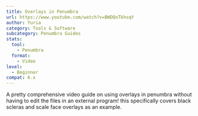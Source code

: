 ```yaml
---
title: Overlays in Penumbra
url: https://www.youtube.com/watch?v=BWDQoTkhsqY
author: Yuria
category: Tools & Software
subcategory: Penumbra Guides
stats:
  tool:
    - Penumbra
  format:
    - Video
level:
  - Beginner
compat: 6.x
---
```

A pretty comprehensive video guide on using overlays in penumbra without having to edit the files in an external program! this specifically covers black scleras and scale face overlays as an example.